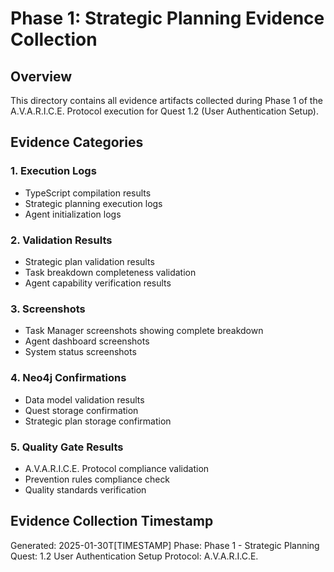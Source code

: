 # Phase 1: Strategic Planning Evidence Collection

## Overview

This directory contains all evidence artifacts collected during Phase 1 of the A.V.A.R.I.C.E. Protocol execution for
Quest 1.2 (User Authentication Setup).

## Evidence Categories

### 1. Execution Logs

- TypeScript compilation results
- Strategic planning execution logs
- Agent initialization logs

### 2. Validation Results

- Strategic plan validation results
- Task breakdown completeness validation
- Agent capability verification results

### 3. Screenshots

- Task Manager screenshots showing complete breakdown
- Agent dashboard screenshots
- System status screenshots

### 4. Neo4j Confirmations

- Data model validation results
- Quest storage confirmation
- Strategic plan storage confirmation

### 5. Quality Gate Results

- A.V.A.R.I.C.E. Protocol compliance validation
- Prevention rules compliance check
- Quality standards verification

## Evidence Collection Timestamp

Generated: 2025-01-30T[TIMESTAMP]
Phase: Phase 1 - Strategic Planning
Quest: 1.2 User Authentication Setup
Protocol: A.V.A.R.I.C.E.
